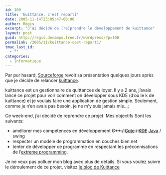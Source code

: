 ```yaml
---
id: 100
title: 'kuittance, c’est reparti'
date: 2005-11-14T23:05:47+00:00
author: Régis
excerpt: "J'ai décidé de (re)prendre le développement de kuittance"
layout: post
guid: http://regis.decamps.free.fr/wordpress/?p=100
permalink: /2005/11/kuittance-cest-reparti/
tmac_last_id:
  - ""
categories:
  - Informatique
---
```

Par pur hasard, [Sourceforge](http://sourceforge.net) revoit sa présentation quelques jours après que je décide de relancer [kuittance](http://sourceforge.net/projects/kuittance).

kuittance est un gestionnaire de quittances de loyer. Il y a 2 ans, j’avais lancé ce projet pour voir comment on développer sous KDE (d’où le k de kuittance) et je voulais faire une application de gestion simple. Seulement, comme je n’en avais pas besoin, je ne m’y suis jamais mis…;

Ce week-end, j’ai décidé de reprendre ce projet. Mes objectifs Sont les suivants:

  * améliorer mes compétences en développement <strike>C++ / [Cute](http://www.trolltech.com/products/qt/index.html) / [KDE](http://www.kde.org/)</strike> [Java](http://java.sun.com) / swing
  * respecter un modèle de programmation en couches bien net
  * tenter de développer ce programme en respectant les préconnisations de l’[extreme programming](http://http://www.extremeprogramming.org/).

Je ne veux pas polluer mon blog avec plus de détails. Si vous voulez suivre le déroulement de ce projet, visitez [le blog de Kuittance](http://kuittance.blogspot.com/)
